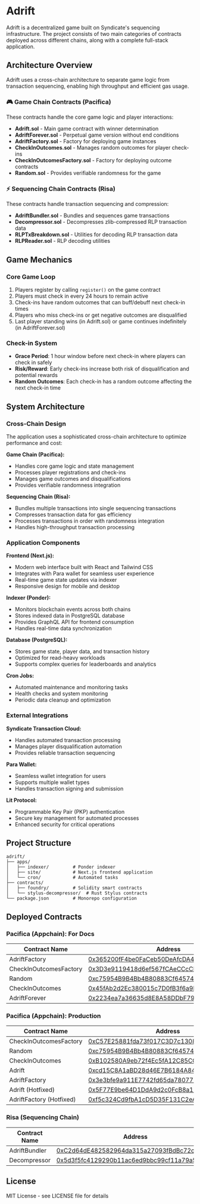 # Adrift

Adrift is a decentralized game built on Syndicate's sequencing infrastructure. The project consists of two main categories of contracts deployed across different chains, along with a complete full-stack application.

## Architecture Overview

Adrift uses a cross-chain architecture to separate game logic from transaction sequencing, enabling high throughput and efficient gas usage.

### 🎮 Game Chain Contracts (Pacifica)
These contracts handle the core game logic and player interactions:
- **Adrift.sol** - Main game contract with winner determination
- **AdriftForever.sol** - Perpetual game version without end conditions
- **AdriftFactory.sol** - Factory for deploying game instances
- **CheckInOutcomes.sol** - Manages random outcomes for player check-ins
- **CheckInOutcomesFactory.sol** - Factory for deploying outcome contracts
- **Random.sol** - Provides verifiable randomness for the game

### ⚡ Sequencing Chain Contracts (Risa)
These contracts handle transaction sequencing and compression:
- **AdriftBundler.sol** - Bundles and sequences game transactions
- **Decompressor.sol** - Decompresses zlib-compressed RLP transaction data
- **RLPTxBreakdown.sol** - Utilities for decoding RLP transaction data
- **RLPReader.sol** - RLP decoding utilities

## Game Mechanics

### Core Game Loop
1. Players register by calling `register()` on the game contract
2. Players must check in every 24 hours to remain active
3. Check-ins have random outcomes that can buff/debuff next check-in times
4. Players who miss check-ins or get negative outcomes are disqualified
5. Last player standing wins (in Adrift.sol) or game continues indefinitely (in AdriftForever.sol)

### Check-in System
- **Grace Period**: 1 hour window before next check-in where players can check in safely
- **Risk/Reward**: Early check-ins increase both risk of disqualification and potential rewards
- **Random Outcomes**: Each check-in has a random outcome affecting the next check-in time

## System Architecture

### Cross-Chain Design
The application uses a sophisticated cross-chain architecture to optimize performance and cost:

**Game Chain (Pacifica):**
- Handles core game logic and state management
- Processes player registrations and check-ins
- Manages game outcomes and disqualifications
- Provides verifiable randomness integration

**Sequencing Chain (Risa):**
- Bundles multiple transactions into single sequencing transactions
- Compresses transaction data for gas efficiency
- Processes transactions in order with randomness integration
- Handles high-throughput transaction processing

### Application Components

**Frontend (Next.js):**
- Modern web interface built with React and Tailwind CSS
- Integrates with Para wallet for seamless user experience
- Real-time game state updates via indexer
- Responsive design for mobile and desktop

**Indexer (Ponder):**
- Monitors blockchain events across both chains
- Stores indexed data in PostgreSQL database
- Provides GraphQL API for frontend consumption
- Handles real-time data synchronization

**Database (PostgreSQL):**
- Stores game state, player data, and transaction history
- Optimized for read-heavy workloads
- Supports complex queries for leaderboards and analytics

**Cron Jobs:**
- Automated maintenance and monitoring tasks
- Health checks and system monitoring
- Periodic data cleanup and optimization

### External Integrations

**Syndicate Transaction Cloud:**
- Handles automated transaction processing
- Manages player disqualification automation
- Provides reliable transaction sequencing

**Para Wallet:**
- Seamless wallet integration for users
- Supports multiple wallet types
- Handles transaction signing and submission

**Lit Protocol:**
- Programmable Key Pair (PKP) authentication
- Secure key management for automated processes
- Enhanced security for critical operations

## Project Structure
```
adrift/
├── apps/
│   ├── indexer/         # Ponder indexer
│   ├── site/            # Next.js frontend application
│   └── cron/            # Automated tasks
├── contracts/
│   ├── foundry/         # Solidity smart contracts
│   └── stylus-decompressor/  # Rust Stylus contracts
└── package.json         # Monorepo configuration
```


## Deployed Contracts

### Pacifica (Appchain): For Docs

| Contract Name                 | Address                                                                                                                       |
| ----------------------------  | ----------------------------------------------------------------------------------------------------------------------------- |
| AdriftFactory                 | [0x365200fF4be0FaCeb50DeAfcDA4Ae2a836e4A7Eb](https://pacifica.explorer.testnet.syndicate.io/address/0x365200fF4be0FaCeb50DeAfcDA4Ae2a836e4A7Eb) |
| CheckInOutcomesFactory        | [0x3D3e9119418d6ef567fCAeCCcCF665B7f96aD320](https://pacifica.explorer.testnet.syndicate.io/address/0x3D3e9119418d6ef567fCAeCCcCF665B7f96aD320) |
| Random                        | [0xc75954B9B4Bb4B80883Cf645744612138b7e4870](https://pacifica.explorer.testnet.syndicate.io/address/0xc75954B9B4Bb4B80883Cf645744612138b7e4870) |
| CheckInOutcomes               | [0x45fAb2d2Ec380015c7D0fB3f6a9E37568c3B622e](https://pacifica.explorer.testnet.syndicate.io/address/0x45fAb2d2Ec380015c7D0fB3f6a9E37568c3B622e) |
| AdriftForever                 | [0x2234ea7a36635d8E8A58DDbF7941EB782d847C54](https://pacifica.explorer.testnet.syndicate.io/address/0x2234ea7a36635d8E8A58DDbF7941EB782d847C54) |

### Pacifica (Appchain): Production

| Contract Name                 | Address                                                                                                                       |
| ----------------------------  | ----------------------------------------------------------------------------------------------------------------------------- |
| CheckInOutcomesFactory        | [0xC57E25881fda73f017C3D7c1308d00B1a358409e](https://pacifica.explorer.testnet.syndicate.io/address/0xC57E25881fda73f017C3D7c1308d00B1a358409e) |
| Random                        | [0xc75954B9B4Bb4B80883Cf645744612138b7e4870](https://pacifica.explorer.testnet.syndicate.io/address/0xc75954B9B4Bb4B80883Cf645744612138b7e4870) |
| CheckInOutcomes               | [0xB102580A9eb72f4Ec5fA12C85CCFB30D5C016Ff0](https://pacifica.explorer.testnet.syndicate.io/address/0xB102580A9eb72f4Ec5fA12C85CCFB30D5C016Ff0) |
| Adrift                        | [0xcd15C8A1aBD28d46E7B6184A848DA9f9cFCda628](https://pacifica.explorer.testnet.syndicate.io/address/0xcd15C8A1aBD28d46E7B6184A848DA9f9cFCda628) |
| AdriftFactory                 | [0x3e3bfe9a911E7742fd65da7807773b4CD2e2B4Fd](https://pacifica.explorer.testnet.syndicate.io/address/0x3e3bfe9a911E7742fd65da7807773b4CD2e2B4Fd) |
| Adrift (Hotfixed)             | [0x5F77E9be64D1DdA9d2c0FcB8a1E0d8c1E867ECa2](https://pacifica.explorer.testnet.syndicate.io/address/0x5F77E9be64D1DdA9d2c0FcB8a1E0d8c1E867ECa2) |
| AdriftFactory (Hotfixed)      | [0xf5c324Cd9fbA1cD5D35F131C2eA7808A55942DE1](https://pacifica.explorer.testnet.syndicate.io/address/0xf5c324Cd9fbA1cD5D35F131C2eA7808A55942DE1) |

### Risa (Sequencing Chain)
| Contract Name                 | Address                                                                                                                       |
| ----------------------------  | ----------------------------------------------------------------------------------------------------------------------------- |
| AdriftBundler                 | [0xC2d64dE482582964da315a27093fBdBc72c874CB](https://risa-testnet.explorer.alchemy.com/address/0xC2d64dE482582964da315a27093fBdBc72c874CB) |
| Decompressor                  | [0x5d3f5fc4129290b11ac6ed9bbc99cf11a79a5ef0](https://risa-testnet.explorer.alchemy.com/address/0x5d3f5fc4129290b11ac6ed9bbc99cf11a79a5ef0) |

## License

MIT License - see LICENSE file for details

